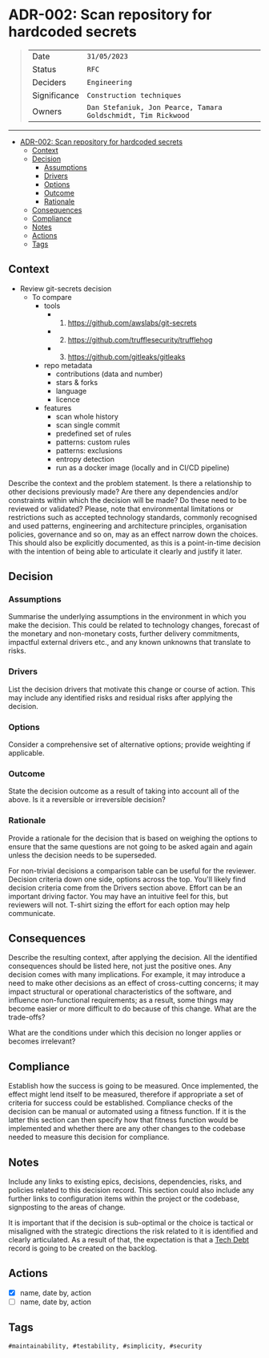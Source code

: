 # ADR-002: Scan repository for hardcoded secrets

>|              | |
>| ------------ | --- |
>| Date         | `31/05/2023` |
>| Status       | `RFC` |
>| Deciders     | `Engineering` |
>| Significance | `Construction techniques` |
>| Owners       | `Dan Stefaniuk, Jon Pearce, Tamara Goldschmidt, Tim Rickwood`|

---

- [ADR-002: Scan repository for hardcoded secrets](#adr-002-scan-repository-for-hardcoded-secrets)
  - [Context](#context)
  - [Decision](#decision)
    - [Assumptions](#assumptions)
    - [Drivers](#drivers)
    - [Options](#options)
    - [Outcome](#outcome)
    - [Rationale](#rationale)
  - [Consequences](#consequences)
  - [Compliance](#compliance)
  - [Notes](#notes)
  - [Actions](#actions)
  - [Tags](#tags)

## Context

- Review git-secrets decision
  - To compare
    - tools
      - 1. https://github.com/awslabs/git-secrets
      - 2. https://github.com/trufflesecurity/trufflehog
      - 3. https://github.com/gitleaks/gitleaks
    - repo metadata
      - contributions (data and number)
      - stars & forks
      - language
      - licence
    - features
      - scan whole history
      - scan single commit
      - predefined set of rules
      - patterns: custom rules
      - patterns: exclusions
      - entropy detection
      - run as a docker image (locally and in CI/CD pipeline)

Describe the context and the problem statement. Is there a relationship to other decisions previously made? Are there any dependencies and/or constraints within which the decision will be made? Do these need to be reviewed or validated? Please, note that environmental limitations or restrictions such as accepted technology standards, commonly recognised and used patterns, engineering and architecture principles, organisation policies, governance and so on, may as an effect narrow down the choices. This should also be explicitly documented, as this is a point-in-time decision with the intention of being able to articulate it clearly and justify it later.

## Decision

### Assumptions

Summarise the underlying assumptions in the environment in which you make the decision. This could be related to technology changes, forecast of the monetary and non-monetary costs, further delivery commitments, impactful external drivers etc., and any known unknowns that translate to risks.

### Drivers

List the decision drivers that motivate this change or course of action. This may include any identified risks and residual risks after applying the decision.

### Options

Consider a comprehensive set of alternative options; provide weighting if applicable.

### Outcome

State the decision outcome as a result of taking into account all of the above. Is it a reversible or irreversible decision?

### Rationale

Provide a rationale for the decision that is based on weighing the options to ensure that the same questions are not going to be asked again and again unless the decision needs to be superseded.

For non-trivial decisions a comparison table can be useful for the reviewer. Decision criteria down one side, options across the top. You'll likely find decision criteria come from the Drivers section above. Effort can be an important driving factor.  You may have an intuitive feel for this, but reviewers will not. T-shirt sizing the effort for each option may help communicate.

## Consequences

Describe the resulting context, after applying the decision. All the identified consequences should be listed here, not just the positive ones. Any decision comes with many implications. For example, it may introduce a need to make other decisions as an effect of cross-cutting concerns; it may impact structural or operational characteristics of the software, and influence non-functional requirements; as a result, some things may become easier or more difficult to do because of this change. What are the trade-offs?

What are the conditions under which this decision no longer applies or becomes irrelevant?

## Compliance

Establish how the success is going to be measured. Once implemented, the effect might lend itself to be measured, therefore if appropriate a set of criteria for success could be established. Compliance checks of the decision can be manual or automated using a fitness function. If it is the latter this section can then specify how that fitness function would be implemented and whether there are any other changes to the codebase needed to measure this decision for compliance.

## Notes

Include any links to existing epics, decisions, dependencies, risks, and policies related to this decision record. This section could also include any further links to configuration items within the project or the codebase, signposting to the areas of change.

It is important that if the decision is sub-optimal or the choice is tactical or misaligned with the strategic directions the risk related to it is identified and clearly articulated. As a result of that, the expectation is that a [Tech Debt](./tech-debt.md) record is going to be created on the backlog.

## Actions

- [x] name, date by, action
- [ ] name, date by, action

## Tags

`#maintainability, #testability, #simplicity, #security`
